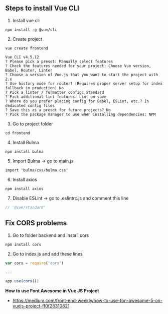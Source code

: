 ## Steps to install Vue CLI
1. Install vue cli
```
npm install -g @vue/cli
```
2. Create project
```
vue create frontend

Vue CLI v4.5.12
? Please pick a preset: Manually select features
? Check the features needed for your project: Choose Vue version, Babel, Router, Linter
? Choose a version of Vue.js that you want to start the project with 2.x
? Use history mode for router? (Requires proper server setup for index fallback in production) No
? Pick a linter / formatter config: Standard
? Pick additional lint features: Lint on save
? Where do you prefer placing config for Babel, ESLint, etc.? In dedicated config files
? Save this as a preset for future projects? No
? Pick the package manager to use when installing dependencies: NPM
```
3. Go to project folder
```
cd frontend
```
4. Install Bulma
```
npm install bulma
```
5. Import Bulma -> go to main.js
```
import 'bulma/css/bulma.css'
```
6. Install axios
```
npm install axios
```
7. Disable ESLint -> go to .eslintrc.js and comment this line
```javascript
// '@vue/standard'
```


## Fix CORS problems
1. Go to folder backend and install cors
```
npm install cors
```
2. Go to index.js and add these lines
```javascript
var cors = require('cors')

...

app.use(cors())
```

**How to use Font Awesome in Vue JS Project**
* https://medium.com/front-end-weekly/how-to-use-fon-awesome-5-on-vuejs-project-ff0f28310821

